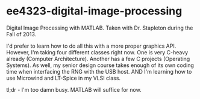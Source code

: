 ee4323-digital-image-processing
===============================

Digital Image Processing with MATLAB. Taken with Dr. Stapleton during the 
Fall of 2013. 

I'd prefer to learn how to do all this with a more proper graphics API.
However, I'm taking four different classes right now. One is very C-heavy 
already (Computer Architecture). Another has a few C projects (Operating 
Systems). As well, my senior design course takes enough of its own coding 
time when interfacing the RNG with the USB host. AND I'm learning how to use 
Microwind and LT-Spice in my VLSI class.

tl;dr - I'm too damn busy. MATLAB will suffice for now.
